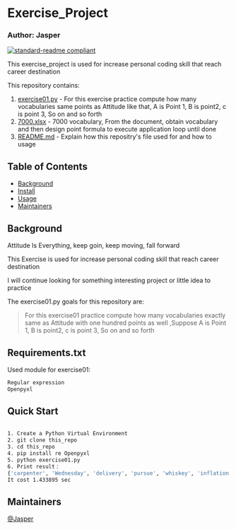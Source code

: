 # Exercise_Project
### Author: Jasper

[![standard-readme compliant](https://img.shields.io/badge/Exercise-01-green)](https://github.com/asd01248967/workspace)

This exercise_project is used for increase personal coding skill that reach career destination

This repository contains:

1. [exercise01.py](exercise01.py.py) - For this exercise practice compute how many vocabularies same points as Attitude like that, A is Point 1, B is point2, c is point 3, So on and so forth
2. [7000.xlsx](7000.xlsx) - 7000 vocabulary, From the document, obtain vocabulary and then design point formula to execute application loop until done
3. [README.md](README.md) - Explain how this repositry's file used for and how to usage

## Table of Contents

- [Background](#background)
- [Install](#install)
- [Usage](#usage)
- [Maintainers](#maintainers)

## Background

Attitude Is Everything, keep goin, keep moving, fall forward

This Exercise is used for increase personal coding skill that reach career destination

I will continue looking for something interesting project or little idea to practice

The exercise01.py goals for this repository are:

> For this exercise01 practice compute how many vocabularies exactly same as Attitude with one hundred points as well ,Suppose A is Point 1, B is point2, c is point 3, So on and so forth

## Requirements.txt

Used module for exercise01:
```sh
Regular expression
Openpyxl
```

## Quick Start

```sh

1. Create a Python Virtual Environment
2. git clone this_repo
3. cd this_repo
4. pip install re Openpyxl
5. python exercise01.py
6. Print result：
{'carpenter', 'Wednesday', 'delivery', 'pursue', 'whiskey', 'inflation', 'thirty', 'fountain', 'excellent', 'discipline', 'companion', 'socialism', 'elsewhere', 'eventual', 'hospital', 'corridor', 'personal', 'intellect', 'repress', 'clockwise', 'stress', ....etc}
It cost 1.433895 sec

```
## Maintainers

[@Jasper](https://github.com/asd01248967)